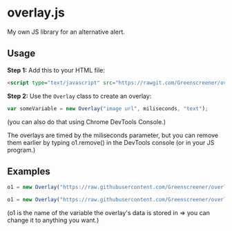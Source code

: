 # overlay.js
My own JS library for an alternative alert.

## Usage
**Step 1:** Add this to your HTML file:
```HTML
<script type="text/javascript" src="https://rawgit.com/Greenscreener/overlay.js/master/overlay.js"> </script>
```
**Step 2:** Use the `Overlay` class to create an overlay:
```javascript
var someVariable = new Overlay("image url", miliseconds, "text");
```
(you can also do that using Chrome DevTools Console.)

The overlays are timed by the miliseconds parameter, but you can remove them earlier by typing o1.remove() in the DevTools console (or in your JS program.) 
## Examples
```javascript
o1 = new Overlay("https://raw.githubusercontent.com/Greenscreener/overlay.js/master/yes.png",3000,"<h2> Everything's good </h2>  Nice!")
```
```javascript
o1 = new Overlay("https://raw.githubusercontent.com/Greenscreener/overlay.js/master/no.png",3000,"<h2> You messed up </h2> This is just an example (everything's good.)")
```
(o1 is the name of the variable the overlay's data is stored in => you can change it to anything you want.)
